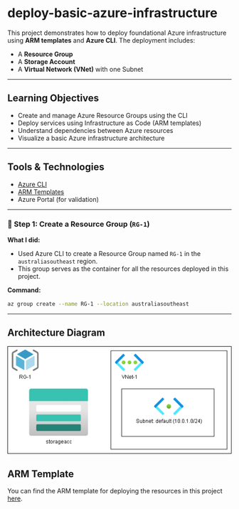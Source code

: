 # deploy-basic-azure-infrastructure

This project demonstrates how to deploy foundational Azure infrastructure using **ARM templates** and **Azure CLI**. The deployment includes:

- A **Resource Group**
- A **Storage Account**
- A **Virtual Network (VNet)** with one Subnet


---

##  Learning Objectives

- Create and manage Azure Resource Groups using the CLI
- Deploy services using Infrastructure as Code (ARM templates)
- Understand dependencies between Azure resources
- Visualize a basic Azure infrastructure architecture

---

##  Tools & Technologies

- [Azure CLI](https://learn.microsoft.com/en-us/cli/azure/)
- [ARM Templates](https://learn.microsoft.com/en-us/azure/azure-resource-manager/templates/overview)
- Azure Portal (for validation)

---

### 🔹 Step 1: Create a Resource Group (`RG-1`)

**What I did:**

- Used Azure CLI to create a Resource Group named `RG-1` in the `australiasoutheast` region.
- This group serves as the container for all the resources deployed in this project.

**Command:**
```bash
az group create --name RG-1 --location australiasoutheast
```
---

##  Architecture Diagram

![Architecture Diagram](Network-Diagram.drawio.png)

##  ARM Template
You can find the ARM template for deploying the resources in this project [here](./arm-template.json).
